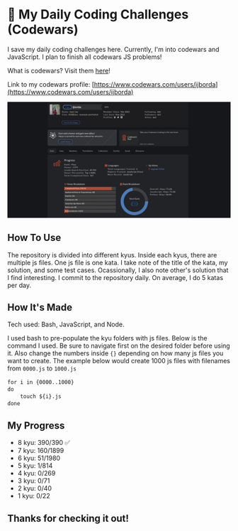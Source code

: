 # 💪 My Daily Coding Challenges (Codewars)

I save my daily coding challenges here. Currently, I'm into codewars and JavaScript. I plan to finish all codewars JS problems! 

What is codewars? Visit them [here](https://www.codewars.com)!

Link to my codewars profile: [https://www.codewars.com/users/ijborda](https://www.codewars.com/users/ijborda)

![Codewars Profile](codewars-profile.png)

## How To Use
The repository is divided into different kyus. Inside each kyus, there are multiple js files. One js file is one kata. I take note of the title of the kata, my solution, and some test cases. Ocassionally, I also note other's solution that I find interesting. I commit to the repository daily. On average, I do 5 katas per day.  

## How It's Made
Tech used: Bash, JavaScript, and Node.

I used bash to pre-populate the kyu folders with js files. Below is the command I used. Be sure to navigate first on the desired folder before using it. Also change the numbers inside `{}` depending on how many js files you want to create. The example below would create 1000 js files with filenames from `0000.js` to `1000.js`
```
for i in {0000..1000}
do
    touch ${i}.js
done
```


## My Progress
* 8 kyu: 390/390 ✅
* 7 kyu: 160/1899
* 6 kyu: 51/1980
* 5 kyu: 1/814
* 4 kyu: 0/269
* 3 kyu: 0/71
* 2 kyu: 0/40
* 1 kyu: 0/22

## Thanks for checking it out! 
